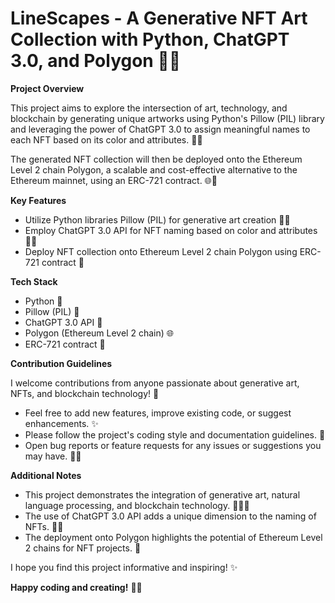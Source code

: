 # LineScapes - A Generative NFT Art Collection with Python, ChatGPT 3.0, and Polygon 🎨✨

**Project Overview**

This project aims to explore the intersection of art, technology, and blockchain by generating unique artworks using Python's Pillow (PIL) library and leveraging the power of ChatGPT 3.0 to assign meaningful names to each NFT based on its color and attributes. 🎨🤖

The generated NFT collection will then be deployed onto the Ethereum Level 2 chain Polygon, a scalable and cost-effective alternative to the Ethereum mainnet, using an ERC-721 contract. 🌐🚀

**Key Features**

- Utilize Python libraries Pillow (PIL) for generative art creation 👨‍🎨
- Employ ChatGPT 3.0 API for NFT naming based on color and attributes 💬✨
- Deploy NFT collection onto Ethereum Level 2 chain Polygon using ERC-721 contract 🚀

**Tech Stack**

- Python 🐍
- Pillow (PIL) 🎨
- ChatGPT 3.0 API 🤖
- Polygon (Ethereum Level 2 chain) 🌐
- ERC-721 contract 📑

**Contribution Guidelines**

I welcome contributions from anyone passionate about generative art, NFTs, and blockchain technology! 🎉

- Feel free to add new features, improve existing code, or suggest enhancements. ✨
- Please follow the project's coding style and documentation guidelines. 📄
- Open bug reports or feature requests for any issues or suggestions you may have. 🐞💡

**Additional Notes**

- This project demonstrates the integration of generative art, natural language processing, and blockchain technology. 🎨💬🌐
- The use of ChatGPT 3.0 API adds a unique dimension to the naming of NFTs. 🤖✨
- The deployment onto Polygon highlights the potential of Ethereum Level 2 chains for NFT projects. 🚀

I hope you find this project informative and inspiring! ✨

**Happy coding and creating!** 🎨✨

